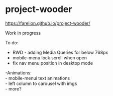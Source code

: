 # project-wooder
https://farelion.github.io/project-wooder/

Work in progress

To do:</br>
  - RWD - adding Media Queries for below 768px </br>
  - mobile-menu lock scroll when open</br>
  - fix nav menu position in desktop mode
  
  
  -Animations:</br>
    - mobile-menui text animations </br> 
    - left column to carousel with imgs</br>
    - more?</br>
